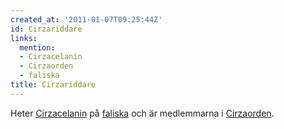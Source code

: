 ```yaml
---
created_at: '2011-01-07T09:25:44Z'
id: Cirzariddare
links:
  mention:
  - Cirzacelanin
  - Cirzaorden
  - faliska
title: Cirzariddare
---
```


Heter [Cirzacelanin] på [faliska] och är medlemmarna i [Cirzaorden].

  [Cirzacelanin]: Cirzacelanin
  [faliska]: faliska
  [Cirzaorden]: Cirzaorden
